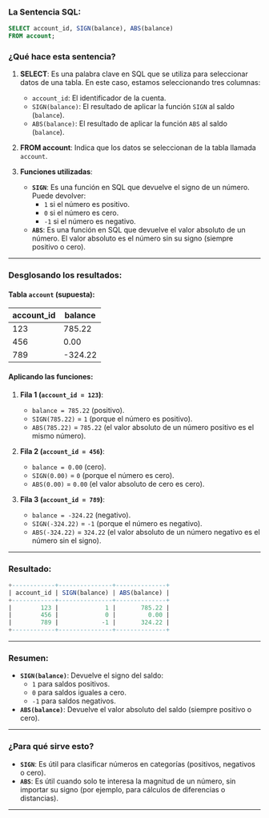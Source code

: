 
### La Sentencia SQL:
```sql
SELECT account_id, SIGN(balance), ABS(balance)
FROM account;
```

### ¿Qué hace esta sentencia?

1. **SELECT**: Es una palabra clave en SQL que se utiliza para seleccionar datos de una tabla. En este caso, estamos seleccionando tres columnas:
    - `account_id`: El identificador de la cuenta.
    - `SIGN(balance)`: El resultado de aplicar la función `SIGN` al saldo (`balance`).
    - `ABS(balance)`: El resultado de aplicar la función `ABS` al saldo (`balance`).

2. **FROM account**: Indica que los datos se seleccionan de la tabla llamada `account`.

3. **Funciones utilizadas**:
    - **`SIGN`**: Es una función en SQL que devuelve el signo de un número. Puede devolver:
        - `1` si el número es positivo.
        - `0` si el número es cero.
        - `-1` si el número es negativo.
    - **`ABS`**: Es una función en SQL que devuelve el valor absoluto de un número. El valor absoluto es el número sin su signo (siempre positivo o cero).

---

### Desglosando los resultados:

#### Tabla `account` (supuesta):
| account_id | balance |
|------------|---------|
| 123        | 785.22  |
| 456        | 0.00    |
| 789        | -324.22 |

#### Aplicando las funciones:

1. **Fila 1 (`account_id = 123`)**:
    - `balance = 785.22` (positivo).
    - `SIGN(785.22)` = `1` (porque el número es positivo).
    - `ABS(785.22)` = `785.22` (el valor absoluto de un número positivo es el mismo número).

2. **Fila 2 (`account_id = 456`)**:
    - `balance = 0.00` (cero).
    - `SIGN(0.00)` = `0` (porque el número es cero).
    - `ABS(0.00)` = `0.00` (el valor absoluto de cero es cero).

3. **Fila 3 (`account_id = 789`)**:
    - `balance = -324.22` (negativo).
    - `SIGN(-324.22)` = `-1` (porque el número es negativo).
    - `ABS(-324.22)` = `324.22` (el valor absoluto de un número negativo es el número sin el signo).

---

### Resultado:
```sql
+------------+---------------+--------------+
| account_id | SIGN(balance) | ABS(balance) |
+------------+---------------+--------------+
|        123 |             1 |       785.22 |
|        456 |             0 |         0.00 |
|        789 |            -1 |       324.22 |
+------------+---------------+--------------+
```

---

### Resumen:
- **`SIGN(balance)`**: Devuelve el signo del saldo:
    - `1` para saldos positivos.
    - `0` para saldos iguales a cero.
    - `-1` para saldos negativos.
- **`ABS(balance)`**: Devuelve el valor absoluto del saldo (siempre positivo o cero).

---

### ¿Para qué sirve esto?
- **`SIGN`**: Es útil para clasificar números en categorías (positivos, negativos o cero).
- **`ABS`**: Es útil cuando solo te interesa la magnitud de un número, sin importar su signo (por ejemplo, para cálculos de diferencias o distancias).

---

